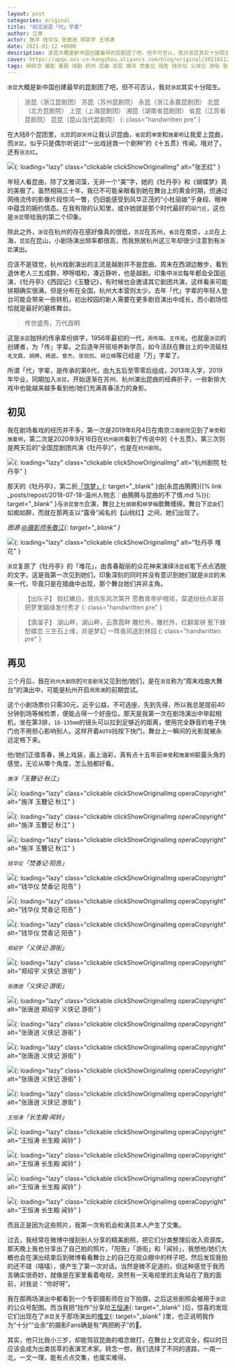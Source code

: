 ```yaml
---
layout: post
categories: original
title: "初见浙昆「代」字辈"
author: 立泉
actor: 施洋 钱华仪 张唐逍 郑邵宇 王恒涛
date: 2021-01-12 +0800
description: 浙昆大概是新中国创建最早的昆剧团了吧，但不可否认，我对浙昆其实十分陌生。在大陆8个昆团里，北昆的邵天帅让我认识昆曲，省昆的单雯和施夏明让我爱上昆曲，而浙昆，似乎只是偶尔听说过“一出戏拯救一个剧种”的《十五贯》传闻，哦对了，还有张志红。
cover: https://apqx.oss-cn-hangzhou.aliyuncs.com/blog/original/20210112/zhekun_duihua.jpg
tags: 碎碎念 摄影 看剧 戏剧 杭州 昆曲 浙昆 施洋 焚香记 阳告 钱华仪 义侠记 游街 张唐逍 郑邵宇 长生殿 闻铃 王恒涛 杭州大剧院·可变剧场
---
```


`浙昆`大概是新中国创建最早的昆剧团了吧，但不可否认，我对`浙昆`其实十分陌生。

> 浙昆（浙江昆剧团）
苏昆（苏州昆剧院）
永昆（浙江永嘉昆剧团）
北昆（北方昆剧院）
上昆（上海昆剧团）
湘昆（湖南省昆剧团）
省昆（江苏省昆剧院）
昆昆（昆山当代昆剧院）
{: class="handwritten pre" }

在大陆8个昆团里，`北昆`的`邵天帅`让我认识昆曲，`省昆`的`单雯`和`施夏明`让我爱上昆曲，而`浙昆`，似乎只是偶尔听说过“一出戏拯救一个剧种”的《十五贯》传闻，哦对了，还有`张志红`。

![](https://apqx.oss-cn-hangzhou.aliyuncs.com/blog/original/20210112/zhangzhihong.jpg){: loading="lazy" class="clickable clickShowOriginalImg" alt="张志红" }

年轻人看昆曲，除了文雅词藻，无非一个“美”字，她的《牡丹亭》和《蝴蝶梦》真的美极了。虽然相隔三十年，我已不可能亲眼看到她在舞台上的黄金时期，但通过网络流传的影像片段惊鸿一瞥，仍旧能感受到风华正茂的“小杜丽娘”于身段、眼神中蕴含的婉约情态。在我有限的认知里，或许她就是那个时代最好的`闺门旦`，这也是`浙昆`带给我的第二个印象。

除此之外，`浙昆`在杭州的存在感好像真的很低，`苏昆`在苏州，`省昆`在南京，`上昆`在上海，`昆昆`在昆山，小剧场演出频率都很高，而我旅居杭州这三年却很少注意到有`浙昆`演出。

应该不是错觉，杭州戏剧演出的主流是越剧并不是昆曲。周末在西湖边散步，看到退休老人三五成群，咿呀唱和，凑近静听，也是越剧。印象中`浙昆`每年都会全国巡演，《牡丹亭》《西园记》《玉簪记》，有时候也会邀请其它剧团共演，这样看来可能排期确实很满，但是分布在全国，杭州大本营则太少。去年「代」字辈的年轻人登台可能会带来一些转机，初出校园的新人需要在更多剧目演出中成长，而小剧场恰恰就是最好的磨练舞台。

> 传世盛秀，万代昌明

这是`浙昆`独特的传承辈份排字，1956年最初的一代，`周传瑛`、`王传淞`，也就是`浙昆`的创建者，为「传」字辈。之后逐年开班培养新学员，如今活跃在舞台上的中流砥柱`毛文霞`、`胡娉`、`杨崑`、`曾杰`、`张侃侃`、`胡立楠`等已经是「万」字辈了。

所谓「代」字辈，是传承的第6代，由九五后至零零后组成，2013年入学，2019年毕业，同期加入`浙昆`，开始逐渐在苏州、杭州演出昆曲的经典折子，一些新排大戏中也能越来越多看到他/她们充满青春活力的身影。

## 初见

我在剧场看戏的经历并不多，第一次是2019年6月4日在南京`江南剧院`见到了`单雯`和`施夏明`，第二次是2020年9月16日在`杭州剧院`看到了传说中的《十五贯》，第三次则是两天后的“全国昆剧团共演《牡丹亭》”，也是在`杭州剧院`。

![](https://apqx.oss-cn-hangzhou.aliyuncs.com/blog/original/20210112/gongyanmudanting_thumb.jpg){: loading="lazy" class="clickable clickShowOriginalImg" alt="杭州剧院 牡丹亭" }

那天的《牡丹亭》，第二折[「惊梦」](https://www.bilibili.com/video/BV1bA411H7QH?repost_source=copy_web){: target="_blank" }由[永昆由腾腾]({% link _posts/repost/2018-07-18-温州人物志｜由腾腾与昆曲的不了情.md %}){: target="_blank" }与`浙昆曾杰`合演，舞台上`杜丽娘`和`柳梦梅`歌舞缠绵，舞台下`昆虫`们如痴如醉，而就在那两支以“露骨”闻名的【山桃红】之间，她们出现了。

*图源 [@摄影师朱敬江](https://weibo.com/u/1028324363){: target="_blank" }*

![](https://apqx.oss-cn-hangzhou.aliyuncs.com/blog/original/20210112/zhekun_duihua.jpg){: loading="lazy" class="clickable clickShowOriginalImg" alt="牡丹亭 堆花" }

`浙昆`复原了《牡丹亭》的「堆花」，由青春靓丽的众花神来演绎`汤显祖`笔下点点洒脱的文字。这是我第一次见到她们，印象深刻的同时并没有意识到她们就是`浙昆`的未来一代，毕竟只是在插曲中出现，那个舞台她们并非主角。

> 【出队子】
姣红嫩白，竞向东风次第开
愿教青帝护根垓，莫遣纷纷点翠苔
把梦里姻缘发付秀才
{: class="handwritten pre" }

> 【滴溜子】
湖山畔，湖山畔，云蒸霞畔
雕栏外，雕栏外，红翻翠骈
惹下蜂愁蝶恋
三生石上缘，非是梦幻
一阵香风送到林园
{: class="handwritten pre" }

## 再见

三个月后，我在`杭州大剧院`的`可变剧场`又见到他/她们，是在`浙昆`称为“周末戏曲大舞台”的演出中，可能是杭州开启`周周演`的前期尝试。

这个小剧场票价只需30元，近乎公益，不可选座，先到先得，所以我总是提前40分钟到场等候检票，便能占得一个好座位。那天是我第一次在剧场演出中举起相机，坐在第3排，`18-135mm`的镜头可以拉到足够近的距离，使用完全静音的电子快门也不用担心影响别人。这样开着`AUTO`挡按下快门，舞台上一瞬间的光影就被永远定格下来。

他/她们正值青春，换上戏装，画上油彩，真有点十五年前`单雯`和`施夏明`崭露头角的感觉，无论从哪个角度，怎么拍都好看。

*`施洋`「玉簪记·秋江」*

![](https://apqx.oss-cn-hangzhou.aliyuncs.com/blog/original/20210112/shiyang_01_thumb.jpg){: loading="lazy" class="clickable clickShowOriginalImg operaCopyright" alt="施洋 玉簪记 秋江" }

![](https://apqx.oss-cn-hangzhou.aliyuncs.com/blog/original/20210112/shiyang_02_thumb.jpg){: loading="lazy" class="clickable clickShowOriginalImg operaCopyright" alt="施洋 玉簪记 秋江" }

![](https://apqx.oss-cn-hangzhou.aliyuncs.com/blog/original/20210112/shiyang_03_thumb.jpg){: loading="lazy" class="clickable clickShowOriginalImg operaCopyright" alt="施洋 玉簪记 秋江" }

*`钱华仪`「焚香记·阳告」*

![](https://apqx.oss-cn-hangzhou.aliyuncs.com/blog/original/20210112/qianhuayi_01_thumb.jpg){: loading="lazy" class="clickable clickShowOriginalImg operaCopyright" alt="钱华仪 焚香记 阳告" }

![](https://apqx.oss-cn-hangzhou.aliyuncs.com/blog/original/20210112/qianhuayi_02_thumb.jpg){: loading="lazy" class="clickable clickShowOriginalImg operaCopyright" alt="钱华仪 焚香记 阳告" }

![](https://apqx.oss-cn-hangzhou.aliyuncs.com/blog/original/20210112/qianhuayi_03_thumb.jpg){: loading="lazy" class="clickable clickShowOriginalImg operaCopyright" alt="钱华仪 焚香记 阳告" }

*`郑绍宇`「义侠记·游街」*

![](https://apqx.oss-cn-hangzhou.aliyuncs.com/blog/original/20210112/zhengshaoyu_thumb.jpg){: loading="lazy" class="clickable clickShowOriginalImg operaCopyright" alt="郑绍宇 义侠记 游街" }

*`张唐逍`「义侠记·游街」*

![](https://apqx.oss-cn-hangzhou.aliyuncs.com/blog/original/20210112/zhangtangxiao_03_thumb.jpg){: loading="lazy" class="clickable clickShowOriginalImg operaCopyright" alt="张唐逍 郑绍宇 义侠记 游街" }

![](https://apqx.oss-cn-hangzhou.aliyuncs.com/blog/original/20210112/zhangtangxiao_02_thumb.jpg){: loading="lazy" class="clickable clickShowOriginalImg operaCopyright" alt="张唐逍 义侠记 游街" }

![](https://apqx.oss-cn-hangzhou.aliyuncs.com/blog/original/20210112/zhangtangxiao_01_thumb.jpg){: loading="lazy" class="clickable clickShowOriginalImg operaCopyright" alt="张唐逍 义侠记 游街" }

![](https://apqx.oss-cn-hangzhou.aliyuncs.com/blog/original/20210112/zhangtangxiao_04_thumb.jpg){: loading="lazy" class="clickable clickShowOriginalImg operaCopyright" alt="张唐逍 义侠记 游街" }

![](https://apqx.oss-cn-hangzhou.aliyuncs.com/blog/original/20210112/zhangtangxiao_05_thumb.jpg){: loading="lazy" class="clickable clickShowOriginalImg operaCopyright" alt="张唐逍 义侠记 游街" }

*`王恒涛`「长生殿·闻铃」*

![](https://apqx.oss-cn-hangzhou.aliyuncs.com/blog/original/20210112/wanghengtao_01_thumb.jpg){: loading="lazy" class="clickable clickShowOriginalImg operaCopyright" alt="王恒涛 长生殿 闻铃" }

![](https://apqx.oss-cn-hangzhou.aliyuncs.com/blog/original/20210112/wanghengtao_03_thumb.jpg){: loading="lazy" class="clickable clickShowOriginalImg operaCopyright" alt="王恒涛 长生殿 闻铃" }

![](https://apqx.oss-cn-hangzhou.aliyuncs.com/blog/original/20210112/wanghengtao_04_thumb.jpg){: loading="lazy" class="clickable clickShowOriginalImg operaCopyright" alt="王恒涛 长生殿 闻铃" }

![](https://apqx.oss-cn-hangzhou.aliyuncs.com/blog/original/20210112/wanghengtao_02_thumb.jpg){: loading="lazy" class="clickable clickShowOriginalImg operaCopyright" alt="王恒涛 长生殿 闻铃" }

而且正是因为这些照片，我第一次有机会和演员本人产生了交集。

过去，我经常在微博中搜刮别人分享的精美剧照，把它们分类整理后收入资源库。那天晚上我也分享出了自己拍的照片，「阳告」「游街」和「闻铃」，我想他/她们大概也会在演出结束后到微博看看舞台上的自己在观众眼中的样子吧，然后发现我拍的还不错（嘻嘻），便产生了第一次对话。当然是微不足道的，但这种感觉于我而言确实很奇妙，就像是在家里看着电视，突然有一天电视里的主角站在了我的面前，对我说：“你好呀”。

我在那两场演出中都看到一个专职摄影师在台下拍摄，之后这些剧照会被用于`浙昆`的公众号配图。而当我把“拙作”分享给[王恒涛](https://weibo.com/u/2655819387){: target="_blank" }后，惊喜的发现它们出现在了`浙昆`关于那场演出的[推文](https://mp.weixin.qq.com/s/9Aq-pkTr3rGiOPppD3-FxA?fbclid=IwAR0o3xTtVblf8wCHMd-boEiUabHwHBOFXr4g_kp0mgf3CczBRRcsvAvzdu0){: target="_blank" }里，也正说明我作为“十分”“业余”的摄影Fans确是有“两把刷子"的🤭。

其实，他只比我小三岁，却能驾驭昆曲的唱念做打，在舞台上文武双全，假以时日应该会成为出类拔萃的表演艺术家。转念一想，我们选择了不同的道路，一南一北，一文一理，能有点点交集，也属实难得。